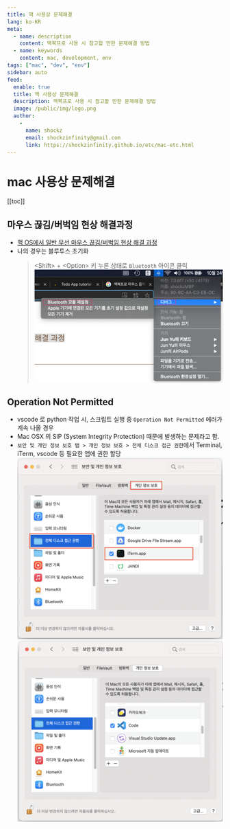 ```yaml
---
title: 맥 사용상 문제해결
lang: ko-KR
meta:
  - name: description
    content: 맥북프로 사용 시 참고할 만한 문제해결 방법
  - name: keywords
    content: mac, development, env
tags: ["mac", "dev", "env"]
sidebar: auto
feed:
  enable: true
  title: 맥 사용상 문제해결
  description: 맥북프로 사용 시 참고할 만한 문제해결 방법
  image: /public/img/logo.png
  author:
    -
      name: shockz
      email: shockzinfinity@gmail.com
      link: https://shockzinfinity.github.io/etc/mac-etc.html
---
```


# mac 사용상 문제해결

<TagLinks />

[[toc]]

## 마우스 끊김/버벅임 현상 해결과정

- [맥 OS에서 일반 무선 마우스 끊김/버벅임 현상 해결 과정](https://korog.tistory.com/2)
- 나의 경우는 블루투스 초기화  
  > \<Shift\> \+ \<Option\> 키 누른 상태로 `Bluetooth` 아이콘 클릭
![mac.mouse](./image/mac.mouse.1.png)

## Operation Not Permitted

- vscode 로 python 작업 시, 스크립트 실행 중 `Operation Not Permitted` 에러가 계속 나올 경우
- Mac OSX 의 SIP (System Integrity Protection) 때문에 발생하는 문제라고 함.
- `보안 및 개인 정보 보호 탭 > 개인 정보 보호 > 전체 디스크 접근 권한`에서 Terminal, iTerm, vscode 등 필요한 앱에 권한 할당
![vscode.operation](./image/vscode.operationnotpermitted.1.png)
![vscode.operation](./image/vscode.operationnotpermitted.2.png)
